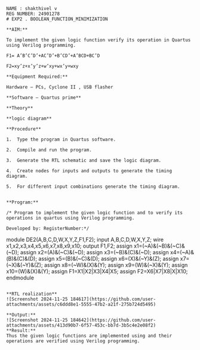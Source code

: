 

```
NAME : shakthivel v
REG NUMBER: 24901278
# EXP2 . BOOLEAN_FUNCTION_MINIMIZATION

**AIM:**

To implement the given logic function verify its operation in Quartus using Verilog programming.

F1= A’B’C’D’+AC’D’+B’CD’+A’BCD+BC’D 

F2=xy’z+x’y’z+w’xy+wx’y+wxy

**Equipment Required:**

Hardware – PCs, Cyclone II , USB flasher

**Software – Quartus prime**

**Theory**

**logic diagram**

**Procedure**

1.	Type the program in Quartus software.

2.	Compile and run the program.

3.	Generate the RTL schematic and save the logic diagram.

4.	Create nodes for inputs and outputs to generate the timing diagram.

5.	For different input combinations generate the timing diagram.


**Program:**

/* Program to implement the given logic function and to verify its operations in quartus using Verilog programming. 

Developed by: RegisterNumber:*/
```
module DE2(A,B,C,D,W,X,Y,Z,F1,F2);
input A,B,C,D,W,X,Y,Z;
wire x1,x2,x3,x4,x5,x6,x7,x8,x9,x10;
output F1,F2;
assign x1=(~A)&(~B)&(~C)&(~D);
assign x2=(A)&(~C)&(~D);
assign x3=(~B)&(C)&(~D);
assign x4=(~A)&(B)&(C)&(D);
assign x5=(B)&(~C)&(D);
assign x6=(X)&(~Y)&(Z);
assign x7=(~X)&(~Y)&(Z);
assign x8=(~W)&(X)&(Y);
assign x9=(W)&(~X)&(Y);
assign x10=(W)&(X)&(Y);
assign F1=X1|X2|X3|X4|X5;
assign F2=X6|X7|X8|X|X10;
endmodule
```

**RTL realization**
![Screenshot 2024-11-25 184617](https://github.com/user-attachments/assets/c6ddd8e1-5555-47b2-a21f-275b724d5495)

**Output:**
![Screenshot 2024-11-25 184642](https://github.com/user-attachments/assets/413d90b7-6f57-453c-bb7d-3b5c4e2e08f2)
**Result:**
Thus the given logic functions are implemented using and their operations are verified using Verilog programming.

